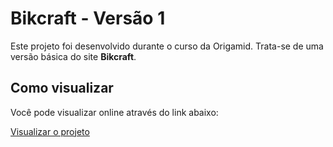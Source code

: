 # Bikcraft - Versão 1

Este projeto foi desenvolvido durante o curso da Origamid. Trata-se de uma versão básica do site **Bikcraft**.

## Como visualizar

Você pode visualizar online através do link abaixo:

[Visualizar o projeto](https://matheusfranca10.github.io/bikcraft-basico)

